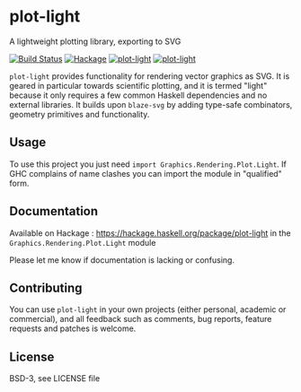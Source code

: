 # plot-light

A lightweight plotting library, exporting to SVG

[![Build Status](https://travis-ci.org/ocramz/plot-light.png)](https://travis-ci.org/ocramz/plot-light)
[![Hackage](https://img.shields.io/hackage/v/plot-light.svg)](https://hackage.haskell.org/package/plot-light)
[![plot-light](http://stackage.org/package/plot-light/badge/lts)](http://stackage.org/lts/package/plot-light)
[![plot-light](http://stackage.org/package/plot-light/badge/nightly)](http://stackage.org/nightly/package/plot-light)




`plot-light` provides functionality for rendering vector graphics as SVG.
It is geared in particular towards scientific plotting, and it is termed "light" because it only requires a few common Haskell dependencies and no external libraries.
It builds upon `blaze-svg` by adding type-safe combinators, geometry primitives and functionality.

## Usage

To use this project you just need `import Graphics.Rendering.Plot.Light`. If GHC complains of name clashes you can import the module in "qualified" form.


## Documentation

Available on Hackage : https://hackage.haskell.org/package/plot-light in the `Graphics.Rendering.Plot.Light` module

Please let me know if documentation is lacking or confusing. 

## Contributing

You can use `plot-light` in your own projects (either personal, academic or commercial), and all feedback such as comments, bug reports, feature requests and patches is welcome.


## License

BSD-3, see LICENSE file